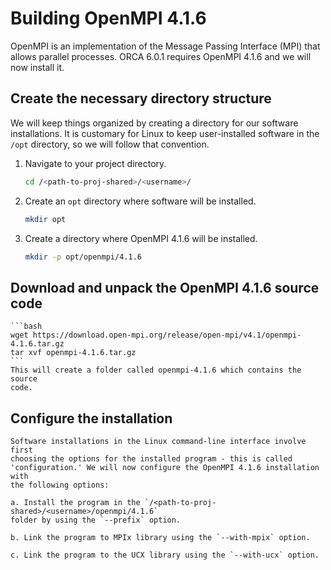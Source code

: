# Building OpenMPI 4.1.6

OpenMPI is an implementation of the Message Passing Interface (MPI) that allows
parallel processes. ORCA 6.0.1 requires OpenMPI 4.1.6 and we will now install
it.

## Create the necessary directory structure

We will keep things organized by creating a directory for our software
installations. It is customary for Linux to keep user-installed software in
the `/opt` directory, so we will follow that convention.

1. Navigate to your project directory.

    ```bash
    cd /<path-to-proj-shared>/<username>/
    ```

2. Create an `opt` directory where software will be installed.

    ```bash
    mkdir opt
    ```

3. Create a directory where OpenMPI 4.1.6 will be installed.

    ```bash
    mkdir -p opt/openmpi/4.1.6
    ```

## Download and unpack the OpenMPI 4.1.6 source code

    ```bash
    wget https://download.open-mpi.org/release/open-mpi/v4.1/openmpi-4.1.6.tar.gz
    tar xvf openmpi-4.1.6.tar.gz
    ```
    This will create a folder called openmpi-4.1.6 which contains the source
    code. 

## Configure the installation

    Software installations in the Linux command-line interface involve first
    choosing the options for the installed program - this is called 
    'configuration.' We will now configure the OpenMPI 4.1.6 installation with
    the following options:

    a. Install the program in the `/<path-to-proj-shared>/<username>/openmpi/4.1.6`
    folder by using the `--prefix` option.

    b. Link the program to MPIx library using the `--with-mpix` option.

    c. Link the program to the UCX library using the `--with-ucx` option.







